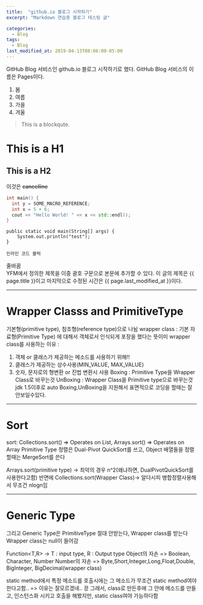 ```yaml
---
title:  "github.io 블로그 시작하기"
excerpt: "Markdown 연습용 블로그 테스팅 글"

categories:
  - Blog
tags:
  - Blog
last_modified_at: 2019-04-13T08:06:00-05:00
---
```


GitHub Blog 서비스인 github.io 블로그 시작하기로 했다.
GitHub Blog 서비스의 이름은 Pages이다.
1. 봄
2. 여름
3. 가을
4. 겨울
> This is a blockqute.
# This is a H1
## This is a H2
이것은 ~~cancelline~~
```cpp
int main() {
  int y = SOME_MACRO_REFERENCE;
  int x = 5 + 6;
  cout << "Hello World! " << x << std::endl();
}
```
~~~
public static void main(String[] args) {
	System.out.println("test");
}
~~~
`인라인 코드 블럭`

줄바꿈  
YFM에서 정의한 제목을 이중 괄호 구문으로 본문에 추가할 수 있다.
이 글의 제목은 {{ page.title }}이고
마지막으로 수정된 시간은 {{ page.last_modified_at }}이다.

***

# Wrapper Classs and PrimitiveType

기본형(primitive type), 참조형(reference type)으로 나뉨
wrapper class : 기본 자료형(Primitive Type) 에 대해서 객체로서 인식되게 포장을 했다는 뜻이미
wrapper class를 사용하는 이유 :

1. 객체 or 클래스가 제공하는 메소드를 사용하기 위해!!
2. 클래스가 제공하는 상수사용(MIN_VALUE, MAX_VALUE)
3. 숫자, 문자로의 형변환 or 진법 변환시 사용
Boxing : Primitive Type을 Wrapper Class로 바꾸는것
UnBoxing : Wrapper Class을 Primitive type으로 바꾸는것
jdk 1.5이후로 auto Boxing,UnBoxing을 지원해서 표면적으로 코딩을 할때는 잘 안보일수있다.

---

# Sort

sort: Collections.sort() => Operates on List, Arrays.sort() => Operates on Array
Primitive Type 정렬은 Dual-Pivot QuickSort를 쓰고, Object 배열들을 정렬할때는 MergeSort를 쓴다

Arrays.sort(primitive type) ->
최악의 경우 n^2(왜냐하면, DualPivotQuickSort를 사용한다고함)
반면에 Collections.sort(Wrapper Class)->
알다시피 병합정렬사용해서 무조건 nlogn임

---

# Generic Type

그리고 Generic Type은 PrimitiveType 절대 안받는다, Wrapper class를 받는다
Wrapper class는 null이 들어감

Function<T,R> -> T : input type, R : Output type
Object의 자손 => Boolean, Character, Number
Number의 자손 => Byte,Short,Integer,Long,Float,Double, BigInteger, BigDecimal(wrapper class)

static method에서 특정 메소드를 호출시에는 그 메소드가 무조건 static method여야한다고함.. => 이유는 잘모르겠네.. 끙
그래서, class로 만든후에 그 안에 메소드를 만들고, 인스턴스화 시키고 호출을 해봤지만, static class여야 가능하다함